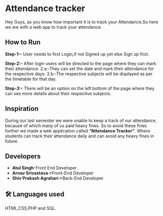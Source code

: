 
# Attendance tracker
 Hey Guys, as you know how  important it is to track your Attendance.So here we are with a web app to track your attendance.





## How to Run
**Step-1:-**
User needs to first Login,if not Signed up yet else Sign up first.

**Step-2:-**
After login users will be directed to the page where they can mark their attendance.
2.a:-They can set the date and mark their attendance for the respective days.
2.b:-The respective subjects will be displayed as per the timetable for that day.

**Step-3:-**
There will be an option on the left bottom of the page where they can see more details about their respective subjects.

## Inspiration

During our last semester we were unable to keep a track of our attendance, because of which many of us paid heavy fines.
So to avoid these fines further we made a web application called **“Attendance Tracker”**. Where students can track their attendance daily and can avoid any heavy fines in future.

## Developers

- **Atul Singh**-Front End Developer
- **Arnav Srivastava**->Front-End Developer
- **Shiv Prakash Agrahari**->Back-End Developer


## 🛠 Languages used
HTML,CSS,PHP and SQL.

